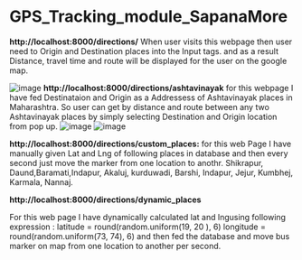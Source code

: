 # GPS_Tracking_module_SapanaMore

**http://localhost:8000/directions/**
When user visits this webpage then user need to Origin and Destination places into the Input tags. and as a result Distance, travel time and route will be displayed for the user on the google map.

![image](https://github.com/sapanavin/GPS_Tracking_module_SapanaMore/assets/116043155/62cec92e-2eaa-4362-8421-e82efbb6d318)
**http://localhost:8000/directions/ashtavinayak**
for this webpage I have fed Destinataion and Origin as a Addressess of Ashtavinayak places in Maharashtra. 
So user can get by distance and route between any two Ashtavinayak places by simply selecting Destination and Origin location from pop up. 
![image](https://github.com/sapanavin/GPS_Tracking_module_SapanaMore/assets/116043155/d31d0c4d-d1dd-494d-94f1-bb6a57e9f6ef)
![image](https://github.com/sapanavin/GPS_Tracking_module_SapanaMore/assets/116043155/e14d0435-8a04-44dd-9e3e-3026764db658)



**http://localhost:8000/directions/custom_places:**
for this web Page I have manually given Lat and Lng of following places in database and then every second just move the marker from one location to anothr.
Shikrapur, Daund,Baramati,Indapur, Akaluj, kurduwadi, Barshi, Indapur, Jejur, Kumbhej, Karmala, Nannaj.


**http://localhost:8000/directions/dynamic_places**

For this web page I have dynamically calculated lat and lngusing following expression :
          latitude = round(random.uniform(19, 20 ), 6)
          longitude = round(random.uniform(73, 74), 6)
          and then fed the database and move bus marker on map from one location to another per second.
